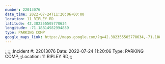 ```yaml
---
number: 22013076
date_time: 2022-07-24T11:20:06+00:00
location: 11 RIPLEY RD
latitude: 42.382355505778634
longitude: -71.18814982994839
type: PARKING COMP
google_maps_link: https://maps.google.com/?q=42.382355505778634,-71.18814982994839
---
```


;;;;;;Incident #: 22013076   Date: 2022-07-24 11:20:06    Type: PARKING COMP;;;Location: 11 RIPLEY RD;;;
